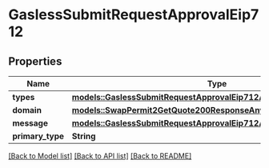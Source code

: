 # GaslessSubmitRequestApprovalEip712

## Properties

Name | Type | Description | Notes
------------ | ------------- | ------------- | -------------
**types** | [**models::GaslessSubmitRequestApprovalEip712AnyOf2Types**](gasless__submit_request_approval_eip712_anyOf_2_types.md) |  | 
**domain** | [**models::SwapPermit2GetQuote200ResponseAnyOfPermit2Eip712Domain**](swap__permit2__getQuote_200_response_anyOf_permit2_eip712_domain.md) |  | 
**message** | [**models::GaslessSubmitRequestApprovalEip712AnyOf2Message**](gasless__submit_request_approval_eip712_anyOf_2_message.md) |  | 
**primary_type** | **String** |  | 

[[Back to Model list]](../README.md#documentation-for-models) [[Back to API list]](../README.md#documentation-for-api-endpoints) [[Back to README]](../README.md)


